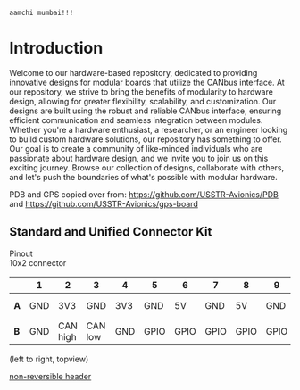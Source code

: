 `aamchi mumbai!!!`

# Introduction

Welcome to our hardware-based repository, dedicated to providing innovative designs for modular boards that utilize the CANbus interface. At our repository, we strive to bring the benefits of modularity to hardware design, allowing for greater flexibility, scalability, and customization. Our designs are built using the robust and reliable CANbus interface, ensuring efficient communication and seamless integration between modules. Whether you're a hardware enthusiast, a researcher, or an engineer looking to build custom hardware solutions, our repository has something to offer. Our goal is to create a community of like-minded individuals who are passionate about hardware design, and we invite you to join us on this exciting journey. Browse our collection of designs, collaborate with others, and let's push the boundaries of what's possible with modular hardware.

PDB and GPS copied over from: https://github.com/USSTR-Avionics/PDB and https://github.com/USSTR-Avionics/gps-board

## Standard and Unified Connector Kit
Pinout  
10x2 connector

|  | 1 | 2 | 3 | 4 | 5 | 6 | 7 | 8 | 9 | 10 |
|---|---|---|---|---|---|---|---|---|---|---|
| **A** | GND | 3V3 |GND | 3V3 | GND | 5V | GND | 5V | GND | Bus voltage | 
| **B** | GND | CAN high | CAN low | GND | GPIO | GPIO | GPIO | GPIO | GPIO  | GPIO  

(left to right, topview)

[non-reversible header](https://www.digikey.ca/en/products/detail/sullins-connector-solutions/SFH11-PBPC-D10-ST-BK/1990090)
